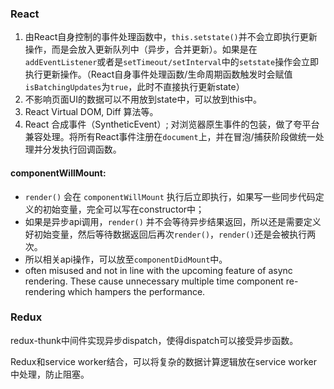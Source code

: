 ### React

1. 由React自身控制的事件处理函数中，`this.setstate()`并不会立即执行更新操作，而是会放入更新队列中（异步，合并更新）。如果是在`addEventListener`或者是`setTimeout/setInterval`中的`setstate`操作会立即执行更新操作。（React自身事件处理函数/生命周期函数触发时会赋值`isBatchingUpdates`为`true`，此时不直接执行更新state）
2. 不影响页面UI的数据可以不用放到state中，可以放到this中。
3. React Virtual DOM, Diff 算法等。
4. React 合成事件（SyntheticEvent）; 对浏览器原生事件的包装，做了夸平台兼容处理。将所有React事件注册在`document`上，并在冒泡/捕获阶段做统一处理并分发执行回调函数。

#### componentWillMount:

- `render()` 会在 `componentWillMount` 执行后立即执行，如果写一些同步代码定义的初始变量，完全可以写在constructor中；
- 如果是异步api调用，`render()` 并不会等待异步结果返回，所以还是需要定义好初始变量，然后等待数据返回后再次`render()`，`render()`还是会被执行两次。
- 所以相关api操作，可以放至`componentDidMount`中。
-  often misused and not in line with the upcoming feature of async rendering. These cause unnecessary multiple time component re-rendering which hampers the performance.

### Redux

redux-thunk中间件实现异步dispatch，使得dispatch可以接受异步函数。

Redux和service worker结合，可以将复杂的数据计算逻辑放在service worker中处理，防止阻塞。
